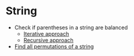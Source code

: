 # String

* Check if parentheses in a string are balanced
  * [Iterative approach](src/parenChecker.js)
  * [Recursive approach](src/parenCheckerRec.js)
* [Find all permutations of a string](src/permutations.js)
